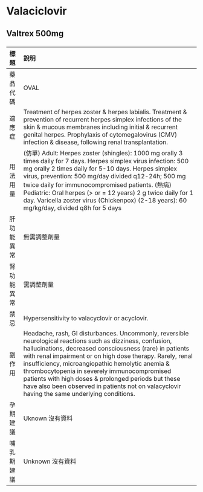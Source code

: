 # Valaciclovir

## Valtrex 500mg

##### 

| 標題       | 說明                                                                                                                                                                                                                                                                                                                                                                                                                                                                                         |
|:-----------|:---------------------------------------------------------------------------------------------------------------------------------------------------------------------------------------------------------------------------------------------------------------------------------------------------------------------------------------------------------------------------------------------------------------------------------------------------------------------------------------------|
| 藥品代碼   | OVAL                                                                                                                                                                                                                                                                                                                                                                                                                                                                                         |
| 適應症     | Treatment of herpes zoster & herpes labialis. Treatment & prevention of recurrent herpes simplex infections of the skin & mucous membranes including initial & recurrent genital herpes. Prophylaxis of cytomegalovirus (CMV) infection & disease, following renal transplantation.                                                                                                                                                                                                          |
| 用法用量   | (仿單) Adult: Herpes zoster (shingles): 1000 mg orally 3 times daily for 7 days. Herpes simplex virus infection: 500 mg orally 2 times daily for 5-10 days. Herpes simplex virus, prevention: 500 mg/day divided q12-24h; 500 mg twice daily for immunocompromised patients. (熱病) Pediatric: Oral herpes (> or = 12 years) 2 g twice daily for 1 day. Varicella zoster virus (Chickenpox) (2-18 years): 60 mg/kg/day, divided q8h for 5 days                                               |
| 肝功能異常 | 無需調整劑量                                                                                                                                                                                                                                                                                                                                                                                                                                                                                 |
| 腎功能異常 | 需調整劑量                                                                                                                                                                                                                                                                                                                                                                                                                                                                                   |
| 禁忌       | Hypersensitivity to valacyclovir or acyclovir.                                                                                                                                                                                                                                                                                                                                                                                                                                               |
| 副作用     | Headache, rash, GI disturbances. Uncommonly, reversible neurological reactions such as dizziness, confusion, hallucinations, decreased consciousness (rare) in patients with renal impairment or on high dose therapy. Rarely, renal insufficiency, microangiopathic hemolytic anemia & thrombocytopenia in severely immunocompromised patients with high doses & prolonged periods but these have also been observed in patients not on valacyclovir having the same underlying conditions. |
| 孕期建議   | Uknown 沒有資料                                                                                                                                                                                                                                                                                                                                                                                                                                                                              |
| 哺乳期建議 | Unknown 沒有資料                                                                                                                                                                                                                                                                                                                                                                                                                                                                             |

